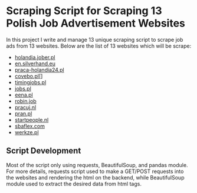 # Scraping Script for Scraping 13 Polish Job Advertisement Websites

In this project I write and manage 13 unique scraping script to scrape job ads from 13 websites. Below are the list of 13 websites which will be scrape:
* [holandia.jober.pl](https://holandia.jober.pl/?p=1)
* [en.silverhand.eu](https://en.silverhand.eu/candidate/jobs/?q=&location=)
* [praca-holandia24.pl](http://praca-holandia24.pl/)
* [covebo.pl[]](https://www.covebo.pl/oferty-pracy/)
* [timingjobs.pl](https://timingjobs.pl/)
* [jobs.pl](https://www.jobs.pl/praca-za-granica/praca-fizyczna/niemcy?locations[0]=8470&locations[1]=8266&locations[2]=8244&locations[3]=8236&locations[4]=8299&locations[5]=8324&locations[6]=8281&locations[7]=8419&locations[8]=8389)
* [eena.pl](https://eena.pl/aktualne-oferty-pracy-w-holandii.html)
* [robin.job](https://robin.jobs/job-offers-abroad)
* [pracuj.nl](https://pracuj.nl/oferty-pracy/-/-/-/10/0/title/-//)
* [pran.pl](https://www.pran.pl/oferty-pracy/)
* [startpeople.nl](https://startpeople.nl/en/candidate/vacancies)
* [sbaflex.com](https://www.sbaflex.com/pl_PL/vacatures)
* [werkze.pl](https://werkze.pl/jobs/48)

## Script Development

Most of the script only using requests, BeautifulSoup, and pandas module. For more details, requests script used to make a GET/POST requests into the websites and rendering the html on the backend, while BeautifulSoup module used to extract the desired data from html tags.